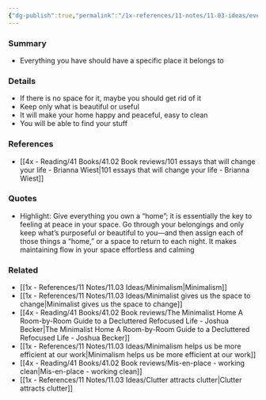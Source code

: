 ```yaml
---
{"dg-publish":true,"permalink":"/1x-references/11-notes/11-03-ideas/everything-you-own-should-have-a-specific-home/","title":"Everything you own should have a specific home"}
---
```



### Summary
- Everything you have should have a specific place it belongs to

### Details
- If there is no space for it, maybe you should get rid of it
- Keep only what is beautiful or useful
- It will make your home happy and peaceful, easy to clean
- You will be able to find your stuff

### References
- [[4x - Reading/41 Books/41.02 Book reviews/101 essays that will change your life - Brianna Wiest\|101 essays that will change your life - Brianna Wiest]]

### Quotes
- Highlight: Give everything you own a “home”; it is essentially the key to feeling at peace in your space. Go through your belongings and only keep what’s purposeful or beautiful to you—and then assign each of those things a “home,” or a space to return to each night. It makes maintaining flow in your space effortless and calming

### Related
- [[1x - References/11 Notes/11.03 Ideas/Minimalism\|Minimalism]]
- [[1x - References/11 Notes/11.03 Ideas/Minimalist gives us the space to change\|Minimalist gives us the space to change]]
- [[4x - Reading/41 Books/41.02 Book reviews/The Minimalist Home A Room-by-Room Guide to a Decluttered Refocused Life - Joshua Becker\|The Minimalist Home A Room-by-Room Guide to a Decluttered Refocused Life - Joshua Becker]]
- [[1x - References/11 Notes/11.03 Ideas/Minimalism helps us be more efficient at our work\|Minimalism helps us be more efficient at our work]]
- [[4x - Reading/41 Books/41.02 Book reviews/Mis-en-place - working clean\|Mis-en-place - working clean]]
- [[1x - References/11 Notes/11.03 Ideas/Clutter attracts clutter\|Clutter attracts clutter]]